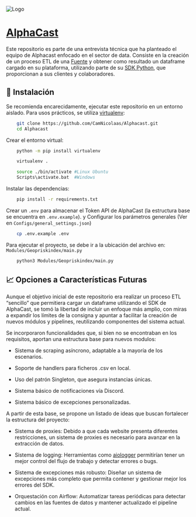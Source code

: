 
![Logo](https://www.alphacast.io/landing/images/alphacast.svg)


# [AlphaCast](https://www.alphacast.io/)

Este repositorio es parte de una entrevista técnica que ha planteado el equipo de Alphacast enfocado en el sector de data. Consiste en la creación de un proceso ETL de una [Fuente](https://www.geopriskindex.com/)  y obtener como resultado un dataframe cargado en su plataforma, utilizando parte de su [SDK Python](https://alphacast-python-sdk.readthedocs.io/en/latest/index.html), que proporcionan a sus clientes y colaboradores.



## 🔧 Instalación

Se recomienda encarecidamente, ejecutar este repositorio en un entorno aislado. Para usos prácticos, se utiliza [virtualenv](https://virtualenv.pypa.io/en/latest/installation.html):

```bash
    git clone https://github.com/CamNicolaas/Alphacast.git
    cd Alphacast
```

Crear el entorno virtual:
```bash
    python -m pip install virtualenv

    virtualenv .

    source ./bin/activate #Linux Ubuntu
    Scripts\activate.bat  #Windows
```
Instalar las dependencias:
```bash
    pip install -r requirements.txt
```
Crear un `.env` para almacenar el Token API de AlphaCast (la estructura base se encuentra en `.env.example`). y Configurar los parámetros generales (Ver en `Configs/general_settings.json`)
```bash
    cp .env.example .env
```
Para ejecutar el proyecto, se debe ir a la ubicación del archivo en: `Modules/Geopriskindex/main.py`
```bash
    python3 Modules/Geopriskindex/main.py
```

## 📈 Opciones a Características Futuras

Aunque el objetivo inicial de este repositorio era realizar un proceso ETL “sencillo” que permitiera cargar un dataframe utilizando el SDK de AlphaCast, se tomó la libertad de incluir un enfoque más amplio, con miras a expandir los límites de la consigna y apuntar a facilitar la creación de nuevos módulos y pipelines, reutilizando componentes del sistema actual.

Se incorporaron funcionalidades que, si bien no se encontraban en los requisitos, aportan una estructura base para nuevos modulos:

- Sistema de scraping asíncrono, adaptable a la mayoría de los escenarios.

- Soporte de handlers para ficheros .csv en local.

- Uso del patrón Singleton, que asegura instancias únicas.

- Sistema básico de notificaciones vía Discord.

- Sistema básico de excepciones personalizadas.

A partir de esta base, se propone un listado de ideas que buscan fortalecer la estructura del proyecto:

- Sistema de proxies: Debido a que cada website presenta diferentes restricciones, un sistema de proxies es necesario para avanzar en la extracción de datos.

- Sistema de logging: Herramientas como [aiologger](https://async-worker.github.io/aiologger/) permitirían tener un mejor control del flujo de trabajo y detectar errores o bugs.

- Sistema de excepciones más robusto: Diseñar un sistema de excepciones más completo que permita contener y gestionar mejor los errores del SDK.

- Orquestación con Airflow: Automatizar tareas periódicas para detectar cambios en las fuentes de datos y mantener actualizado el pipeline actual.
